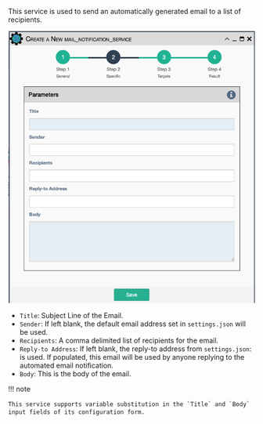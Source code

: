 This service is used to send an automatically generated email to a list
of recipients.

![Mail Notification Service](../../_static/automation/service_types/mail_notification.png)

-   `Title`: Subject Line of the Email.
-   `Sender`: If left blank, the default email address set in `settings.json`
    will be used.
-   `Recipients`: A comma delimited list of recipients for the email.
-   `Reply-to Address`: If left blank, the reply-to address from
    `settings.json`: is used. If populated, this email will be used by
    anyone replying to the automated email notification.
-   `Body`: This is the body of the email.

!!! note

    This service supports variable substitution in the `Title` and `Body`
    input fields of its configuration form.
